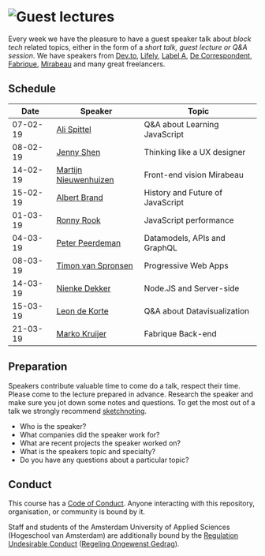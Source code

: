 # ![Guest lectures][banner-guests]

Every week we have the pleasure to have a guest speaker talk about _block tech_ related topics, either in the form of a _short talk, guest lecture or Q&A session_. We have speakers from [Dev.to][dev.to], [Lifely][lifely], [Label A][labela], [De Correspondent][correspondent], [Fabrique][fabrique], [Mirabeau][mirabeau] and many great freelancers.

## Schedule

| Date     | Speaker                      | Topic                                           |
| -------- | -------------                |   --------------------------------------------- |
| 07-02-19 | [Ali Spittel][speaker-ali]   | Q&A about Learning JavaScript                   |
| 08-02-19 | [Jenny Shen][speaker-jenny]  | Thinking like a UX designer                     |
| 14-02-19 | [Martijn Nieuwenhuizen][speaker-martijn]  | Front-end vision Mirabeau          |
| 15-02-19 | [Albert Brand][speaker-albert]  | History and Future of JavaScript             |
| 01-03-19 | [Ronny Rook][speaker-ronny]  | JavaScript performance                          |
| 04-03-19 | [Peter Peerdeman][speaker-peter]  | Datamodels, APIs and GraphQL               |
| 08-03-19 | [Timon van Spronsen][speaker-timon]  | Progressive Web Apps                    |
| 14-03-19 | [Nienke Dekker][speaker-nienke]  | Node.JS and Server-side                     |
| 15-03-19 | [Leon de Korte][speaker-leon]  | Q&A about Datavisualization                   |
| 21-03-19 | [Marko Kruijer][speaker-marko]  |   Fabrique Back-end                          |

## Preparation

Speakers contribute valuable time to come do a talk, respect their time. Please come to the lecture prepared in advance. Research the speaker and make sure you jot down some notes and questions. To get the most out of a talk we strongly recommend [sketchnoting][sketch].

* Who is the speaker?
* What companies did the speaker work for?
* What are recent projects the speaker worked on?
* What is the speakers topic and specialty?
* Do you have any questions about a particular topic?

## Conduct

This course has a [Code of Conduct][coc].  Anyone interacting with this
repository, organisation, or community is bound by it.

Staff and students of the Amsterdam University of Applied Sciences (Hogeschool
van Amsterdam) are additionally bound by the [Regulation Undesirable
Conduct][ruc] ([Regeling Ongewenst Gedrag][rog]).

[speaker-ali]: https://www.alispit.tel/#/
[speaker-jenny]: https://jennyshen.com/
[speaker-martijn]: http://www.martijnnieuwenhuizen.nl/
[speaker-albert]: https://www.linkedin.com/in/albertbrand/
[speaker-ronny]: https://www.linkedin.com/in/ronny-rook-02ab1622/
[speaker-peter]: https://peterpeerdeman.nl/
[speaker-timon]: https://timonvanspronsen.nl/
[speaker-nienke]: https://nienkedekker.com/
[speaker-leon]: http://leondekorte.nl/
[speaker-marko]: https://www.linkedin.com/in/marko-kruijer-a142471a/

[banner-guests]: https://cmda-bt.github.io/pt-course-18-19/assets/banner-guests.svg
[sketch]: https://www.smashingmagazine.com/2014/11/how-to-get-started-with-sketchnotes/
[coc]: code-of-conduct.md
[ruc]: https://www.amsterdamuas.com/practical-matters/algemeen/hva-breed/juridische-zaken/legal-affairs/regulation-undesirable-conduct/regulation-undesirable-conduct.html#anker-3-complaints-authority
[rog]: https://www.hva.nl/praktisch/algemeen/hva-breed/juridische-zaken/loket-beroep-bezwaar-en-klacht/regeling-ongewenst-gedrag/regeling-ongewenst-gedrag.html?origin=gbS4rg%2FDTZuxQ6lGVF%2BN1A

[dev.to]: dev.to
[lifely]: https://lifely.nl/
[labela]: https://www.labela.nl/
[correspondent]: https://decorrespondent.nl
[fabrique]: https://www.fabrique.nl/
[mirabeau]: https://www.mirabeau.nl/